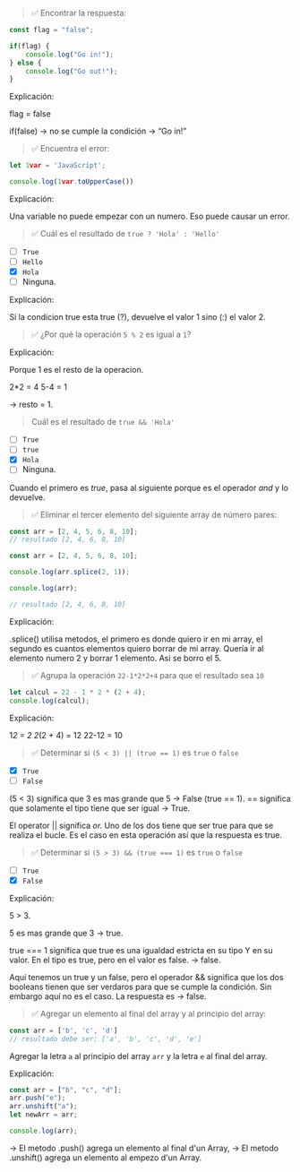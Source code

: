 > ✅ Encontrar la respuesta:
> 

```jsx
const flag = "false";

if(flag) {
	console.log("Go in!");
} else {
	console.log("Go out!");
}
```

Explicación:

flag = false 

if(false) → no se cumple la condición → “Go in!”

> ✅ Encuentra el error:
> 

```jsx
let 1var = 'JavaScript';

console.log(1var.toUpperCase())
```

Explicación:

Una variable no puede empezar con un numero. Eso puede causar un error. 

> ✅ Cuál es el resultado de `true ? 'Hola' : 'Hello'`
> 
- [ ]  `True`
- [ ]  `Hello`
- [x]  `Hola`
- [ ]  Ninguna.

Explicación:

Si la condicion true esta true (?), devuelve el valor 1 sino (:) el valor 2.

> ✅ ¿Por qué la operación `5 % 2` es igual a `1`?
> 

Explicación:

Porque 1 es el resto de la operacion. 

2*2 = 4
5-4 = 1

→ resto = 1.

> Cuál es el resultado de `true && 'Hola'`
> 
- [ ]  `True`
- [ ]  `true`
- [x]  `Hola`
- [ ]  Ninguna.

Cuando el primero es *true*, pasa al siguiente porque es el operador *and* y lo devuelve.

> ✅ Eliminar el tercer elemento del siguiente array de número pares:
> 

```jsx
const arr = [2, 4, 5, 6, 8, 10];
// resultado [2, 4, 6, 8, 10]
```

```jsx
const arr = [2, 4, 5, 6, 8, 10];

console.log(arr.splice(2, 1));

console.log(arr);

// resultado [2, 4, 6, 8, 10]
```

Explicación:

.splice() utilisa metodos, el primero es donde quiero ir en mi array, el segundo es cuantos elementos quiero borrar de mi array. 
Quería ir al elemento numero 2 y borrar 1 elemento. Asi se borro el 5.

> ✅ Agrupa la operación `22-1*2*2+4` para que el resultado sea `10`
> 

```jsx
let calcul = 22 - 1 * 2 * (2 + 4);
console.log(calcul);
```

Explicación:

1*2 = 2
2*(2 + 4) = 12
22-12 = 10

> ✅ Determinar si `(5 < 3) || (true == 1)` es `true` o `false`
> 
- [x]  `True`
- [ ]  `False`

(5 < 3)               significa que 3 es mas grande que 5 → False
(true == 1).       == significa que solamente el tipo tiene que ser igual → True.

El operator || significa *or.* Uno de los dos tiene que ser true para que se realiza el bucle. Es el caso en esta operación así que la respuesta es true.

> ✅ Determinar si `(5 > 3) && (true === 1)` es `true` o `false`
> 
- [ ]  `True`
- [x]  `False`

Explicación:

5 > 3.       

5 es mas grande que 3 → true.

true === 1 significa que true es una igualdad estricta en su tipo Y en su valor. 
En el tipo es true, pero en el valor es false. → false.

Aquí tenemos un true y un false, pero el operador && significa que los dos booleans tienen que ser verdaros para que se cumple la condición. Sin embargo aquí no es el caso. 
La respuesta es → false. 

> ✅ Agregar un elemento al final del array y al principio del array:
> 

```jsx
const arr = ['b', 'c', 'd']
// resultado debe ser: ['a', 'b', 'c', 'd', 'e']
```

Agregar la letra `a` al principio del array `arr` y la letra `e` al final del array.

Explicación:

```jsx
const arr = ["b", "c", "d"];
arr.push("e");
arr.unshift("a");
let newArr = arr;

console.log(arr);
```

-> El metodo .push() agrega un elemento al final d'un Array, 
-> El metodo .unshift() agrega un elemento al empezo d'un Array.